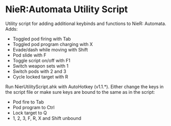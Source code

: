# NieR:Automata Utility Script

Utility script for adding additional keybinds and functions to NieR: Automata. Adds:

- Toggled pod firing with Tab
- Toggled pod program charging with X
- Evade/dash while moving with Shift
- Pod slide with F
- Toggle script on/off with F1
- Switch weapon sets with 1
- Switch pods with 2 and 3
- Cycle locked target with R

Run NierUtilityScript.ahk with AutoHotkey (v1.1.*). Either change the keys in the script file or make sure keys are bound to the same as in the script:

- Pod fire to Tab
- Pod program to Ctrl
- Lock target to Q
- 1, 2, 3, F, R, X and Shift unbound

